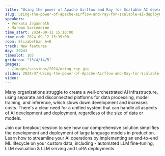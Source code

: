 ```yaml
---
title: "Using the power of Apache Airflow and Ray for Scalable AI deployments"
slug: using-the-power-of-apache-airflow-and-ray-for-scalable-ai-deployments
speakers:
 - Venkata Jagannath
 - Marwan Sarieddine
time_start: 2024-09-12 15:10:00
time_end: 2024-09-12 15:35:00
room: Elizabethan A+B
track: New features
day: 20243
timeslot: 105
gridarea: "13/4/14/5"
images: 
 - /images/sessions/2024/using-ray.jpg
slides: 2024/97-Using-the-power-of-Apache-Airflow-and-Ray-for-Scalable-AI-deployments.pdf
video: 
---
```


Many organizations struggle to create a well-orchestrated AI infrastructure, using separate and disconnected platforms for data processing, model training, and inference, which slows down development and increases costs. There's a clear need for a unified system that can handle all aspects of AI development and deployment, regardless of the size of data or models.
 
 
 
 Join our breakout session to see how our comprehensive solution simplifies the development and deployment of large language models in production. Learn how to streamline your AI operations by implementing an end-to-end ML lifecycle on your custom data, including - automated LLM fine-tuning, LLM evaluation & LLM serving and LoRA deployments